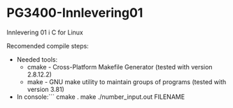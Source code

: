PG3400-Innlevering01
====================

Innlevering 01 i C for Linux


Recomended compile steps:
  - Needed tools:
    - cmake - Cross-Platform Makefile Generator (tested with version 2.8.12.2)
    - make - GNU make utility to maintain groups of programs (tested with version 3.81)
  - In console:```
      cmake .
      make
      ./number_input.out FILENAME
    ```

